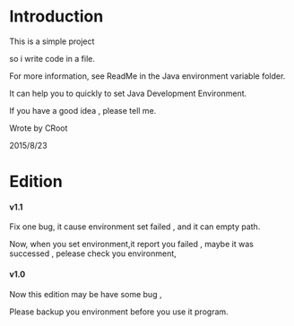 ﻿Introduction
====

This is a simple project

so i write code in a file.

For more information, see ReadMe in the Java environment variable folder.

It can help you to quickly to set Java Development Environment.

If you have a good idea , please tell me.

Wrote by CRoot

2015/8/23

Edition
====
#### v1.1

Fix one bug, it cause environment set failed , and it can empty path.

Now, when you set environment,it report you failed , maybe it was successed , pelease check you environment,

#### v1.0

Now this edition may be have some bug ,

Please backup you environment before you use it program.
